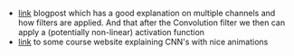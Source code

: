 - [link](https://machinelearningmastery.com/convolutional-layers-for-deep-learning-neural-networks/) blogpost which has a good explanation on multiple channels and how filters are applied. And that after the Convolution filter we then can apply a (potentially non-linear) activation function
- [link](https://cs231n.github.io/convolutional-networks/) to some course website explaining CNN's with nice animations
